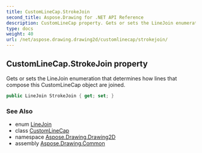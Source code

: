 ```yaml
---
title: CustomLineCap.StrokeJoin
second_title: Aspose.Drawing for .NET API Reference
description: CustomLineCap property. Gets or sets the LineJoin enumeration that determines how lines that compose this CustomLineCap object are joined
type: docs
weight: 40
url: /net/aspose.drawing.drawing2d/customlinecap/strokejoin/
---
```

## CustomLineCap.StrokeJoin property

Gets or sets the LineJoin enumeration that determines how lines that compose this CustomLineCap object are joined.

```csharp
public LineJoin StrokeJoin { get; set; }
```

### See Also

* enum [LineJoin](../../linejoin/)
* class [CustomLineCap](../)
* namespace [Aspose.Drawing.Drawing2D](../../customlinecap/)
* assembly [Aspose.Drawing.Common](../../../)


